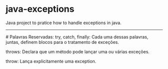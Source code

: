 # java-exceptions
Java project to pratice how to handle exceptions in java.
<hr>
# Palavras Reservadas:
try, catch, finally: Cada uma dessas palavras, juntas, definem blocos para o tratamento de exceções.

throws: Declara que um método pode lançar uma ou várias exceções.

throw: Lança explicitamente uma exception.
